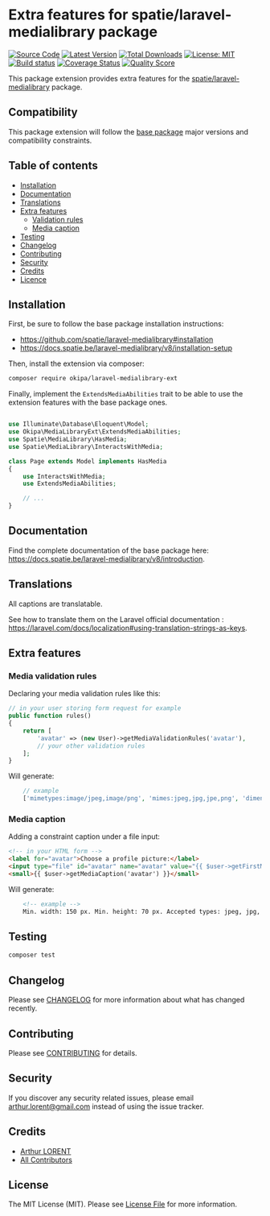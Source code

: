 # Extra features for spatie/laravel-medialibrary package

[![Source Code](https://img.shields.io/badge/source-okipa/laravel--medialibrary--ext-blue.svg)](https://github.com/Okipa/laravel-medialibrary-ext)
[![Latest Version](https://img.shields.io/github/release/okipa/laravel-medialibrary-ext.svg?style=flat-square)](https://github.com/Okipa/laravel-medialibrary-ext/releases)
[![Total Downloads](https://img.shields.io/packagist/dt/okipa/laravel-medialibrary-ext.svg?style=flat-square)](https://packagist.org/packages/okipa/laravel-medialibrary-ext)
[![License: MIT](https://img.shields.io/badge/License-MIT-blue.svg)](https://opensource.org/licenses/MIT)
[![Build status](https://github.com/Okipa/laravel-medialibrary-ext/workflows/CI/badge.svg)](https://github.com/Okipa/laravel-medialibrary-ext/actions)
[![Coverage Status](https://coveralls.io/repos/github/Okipa/laravel-medialibrary-ext/badge.svg?branch=master)](https://coveralls.io/github/Okipa/laravel-medialibrary-ext?branch=master)
[![Quality Score](https://img.shields.io/scrutinizer/g/Okipa/laravel-medialibrary-ext.svg?style=flat-square)](https://scrutinizer-ci.com/g/Okipa/laravel-medialibrary-ext/?branch=master)

This package extension provides extra features for the [spatie/laravel-medialibrary](https://github.com/spatie/laravel-medialibrary) package.

## Compatibility

This package extension will follow the [base package](https://github.com/spatie/laravel-medialibrary) major versions and compatibility constraints.

## Table of contents

* [Installation](#installation)
* [Documentation](#documentation)
* [Translations](#translations)
* [Extra features](#extra-features)
  * [Validation rules](#media-validation-rules)
  * [Media caption](#media-caption)
* [Testing](#testing)
* [Changelog](#changelog)
* [Contributing](#contributing)
* [Security](#security)
* [Credits](#credits)
* [Licence](#license)

## Installation

First, be sure to follow the base package installation instructions:

* https://github.com/spatie/laravel-medialibrary#installation
* https://docs.spatie.be/laravel-medialibrary/v8/installation-setup

Then, install the extension via composer:

```bash
composer require okipa/laravel-medialibrary-ext
```

Finally, implement the `ExtendsMediaAbilities` trait to be able to use the extension features with the base package ones.

```php

use Illuminate\Database\Eloquent\Model;
use Okipa\MediaLibraryExt\ExtendsMediaAbilities;
use Spatie\MediaLibrary\HasMedia;
use Spatie\MediaLibrary\InteractsWithMedia;

class Page extends Model implements HasMedia
{
    use InteractsWithMedia;
	use ExtendsMediaAbilities;

	// ...
}
```

## Documentation

Find the complete documentation of the base package here: https://docs.spatie.be/laravel-medialibrary/v8/introduction.

## Translations

All captions are translatable.

See how to translate them on the Laravel official documentation : https://laravel.com/docs/localization#using-translation-strings-as-keys.

## Extra features

### Media validation rules

Declaring your media validation rules like this:

```php
// in your user storing form request for example
public function rules()
{
    return [
        'avatar' => (new User)->getMediaValidationRules('avatar'),
        // your other validation rules
    ];
}
```

Will generate:

```php
    // example
    ['mimetypes:image/jpeg,image/png', 'mimes:jpeg,jpg,jpe,png', 'dimensions:min_width=60,min_height=20', 'max:5000'];
```

### Media caption

Adding a constraint caption under a file input:

```html
<!-- in your HTML form -->
<label for="avatar">Choose a profile picture:</label>
<input type="file" id="avatar" name="avatar" value="{{ $user->getFirstMedia('avatar')->name }}">
<small>{{ $user->getMediaCaption('avatar') }}</small>
```

Will generate:

```html
    <!-- example -->
    Min. width: 150 px. Min. height: 70 px. Accepted types: jpeg, jpg, jpe, png. Max file size: 5Mb.
``` 

## Testing

``` bash
composer test
```

## Changelog

Please see [CHANGELOG](CHANGELOG.md) for more information about what has changed recently.

## Contributing

Please see [CONTRIBUTING](CONTRIBUTING.md) for details.

## Security

If you discover any security related issues, please email arthur.lorent@gmail.com instead of using the issue tracker.

## Credits

- [Arthur LORENT](https://github.com/okipa)
- [All Contributors](../../contributors)

## License

The MIT License (MIT). Please see [License File](LICENSE.md) for more information.
